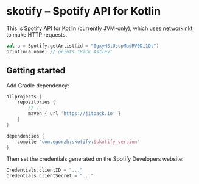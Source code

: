 # skotify – Spotify API for Kotlin

This is Spotify API for Kotlin (currently JVM-only), which uses [networkinkt](https://github.com/egorzhdan/networkinkt) to make HTTP requests.

```kotlin
val a = Spotify.getArtist(id = "0gxyHStUsqpMadRV0Di1Qt")
println(a.name) // prints "Rick Astley"
```

## Getting started

Add Gradle dependency:

```gradle
allprojects {
    repositories {
        // ...
        maven { url 'https://jitpack.io' }
    }
}

dependencies {
    compile "com.egorzh:skotify:$skotify_version"
}
```

Then set the credentials generated on the Spotify Developers website:

```kotlin
Credentials.clientID = "..."
Credentials.clientSecret = "..."
```

